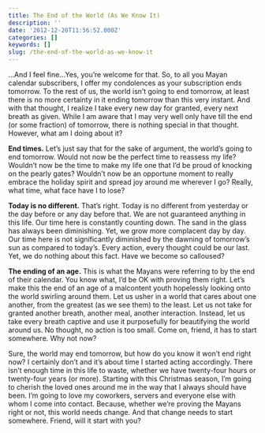 ```yaml
---
title: The End of the World (As We Know It)
description: ''
date: '2012-12-20T11:56:52.000Z'
categories: []
keywords: []
slug: /the-end-of-the-world-as-we-know-it
---
```


…And I feel fine…Yes, you’re welcome for that. So, to all you Mayan calendar subscribers, I offer my condolences as your subscription ends tomorrow. To the rest of us, the world isn’t going to end tomorrow, at least there is no more certainty in it ending tomorrow than this very instant. And with that thought, I realize I take every new day for granted, every next breath as given. While I am aware that I may very well only have till the end (or some fraction) of tomorrow, there is nothing special in that thought. However, what am I doing about it?

**End times.** Let’s just say that for the sake of argument, the world’s going to end tomorrow. Would not now be the perfect time to reassess my life? Wouldn’t now be the time to make my life one that I’d be proud of knocking on the pearly gates? Wouldn’t now be an opportune moment to really embrace the holiday spirit and spread joy around me wherever I go? Really, what time, what face have I to lose?

**Today is no different.** That’s right. Today is no different from yesterday or the day before or any day before that. We are not guaranteed anything in this life. Our time here is constantly counting down. The sand in the glass has always been diminishing. Yet, we grow more complacent day by day. Our time here is not significantly diminished by the dawning of tomorrow’s sun as compared to today’s. Every action, every thought could be our last. Yet, we do nothing about this fact. Have we become so calloused?

**The ending of an age.** This is what the Mayans were referring to by the end of their calendar. You know what, I’d be OK with proving them right. Let’s make this the end of an age of a malcontent youth hopelessly looking onto the world swirling around them. Let us usher in a world that cares about one another, from the greatest (as we see them) to the least. Let us not take for granted another breath, another meal, another interaction. Instead, let us take every breath captive and use it purposefully for beautifying the world around us. No thought, no action is too small. Come on, friend, it has to start somewhere. Why not now?

Sure, the world may end tomorrow, but how do you know it won’t end right now? I certainly don’t and it’s about time I started acting accordingly. There isn’t enough time in this life to waste, whether we have twenty-four hours or twenty-four years (or more). Starting with this Christmas season, I’m going to cherish the loved ones around me in the way that I always should have been. I’m going to love my coworkers, servers and everyone else with whom I come into contact. Because, whether we’re proving the Mayans right or not, this world needs change. And that change needs to start somewhere. Friend, will it start with you?